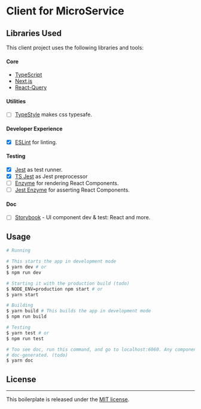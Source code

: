 # Client for MicroService

## Libraries Used
This client project uses the following libraries and tools:

#### Core
- [TypeScript](https://www.typescriptlang.org/)
- [Next.js](https://nextjs.org/)
- [React-Query](https://react-query.tanstack.com/)

#### Utilities
- [ ] [TypeStyle](https://github.com/typestyle/typestyle) makes css typesafe.

#### Developer Experience
- [x] [ESLint](https://github.com/eslint/eslint) for linting.

#### Testing
- [x] [Jest](https://github.com/facebook/jest) as test runner.
- [x] [TS Jest](https://github.com/kulshekhar/ts-jest) as Jest preprocessor
- [ ] [Enzyme](https://github.com/airbnb/enzyme) for rendering React Components.
- [ ] [Jest Enzyme](https://github.com/blainekasten/enzyme-matchers) for asserting React Components.

#### Doc
- [ ] [Storybook](https://github.com/storybookjs/storybook) - UI component dev & test: React and more.

## Usage

```bash
# Running

# This starts the app in development mode
$ yarn dev # or
$ npm run dev

# Starting it with the production build (todo)
$ NODE_ENV=production npm start # or
$ yarn start

# Building
$ yarn build # This builds the app in development mode
$ npm run build

# Testing
$ yarn test # or
$ npm run test

# Too see doc, run this command, and go to localhost:6060. Any component that has .md file with the same name will be
# doc-generated. (todo)
$ yarn doc
```

## License

---
This boilerplate is released under the [MIT license](https://opensource.org/licenses/MIT).
